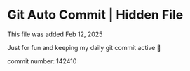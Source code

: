 # Git Auto Commit | Hidden File

This file was added Feb 12, 2025

Just for fun and keeping my daily git commit active 🤪

commit number: 142410
